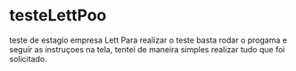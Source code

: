 # testeLettPoo
teste de estagio empresa Lett
Para realizar o teste basta rodar o progama e seguir as instruçoes na tela, tentei de maneira simples realizar tudo que foi solicitado.

